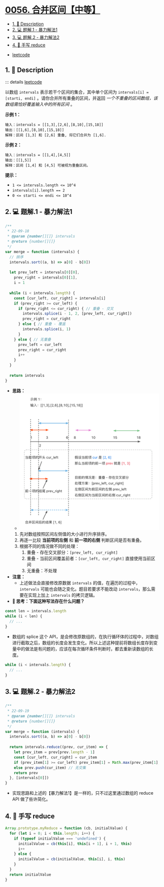 # [0056. 合并区间【中等】](https://github.com/Tdahuyou/TNotes.leetcode/tree/main/notes/0056.%20%E5%90%88%E5%B9%B6%E5%8C%BA%E9%97%B4%E3%80%90%E4%B8%AD%E7%AD%89%E3%80%91)

<!-- region:toc -->

- [1. 📝 Description](#1--description)
- [2. 💻 题解.1 - 暴力解法1](#2--题解1---暴力解法1)
- [3. 💻 题解.2 - 暴力解法2](#3--题解2---暴力解法2)
- [4. 📒 手写 reduce](#4--手写-reduce)

<!-- endregion:toc -->
- [leetcode](https://leetcode.cn/problems/merge-intervals)


## 1. 📝 Description

::: details [leetcode](https://leetcode.cn)

以数组 `intervals` 表示若干个区间的集合，其中单个区间为 `intervals[i] = [starti, endi]` 。请你合并所有重叠的区间，并返回 *一个不重叠的区间数组，该数组需恰好覆盖输入中的所有区间* 。

**示例 1：**

```
输入：intervals = [[1,3],[2,6],[8,10],[15,18]]
输出：[[1,6],[8,10],[15,18]]
解释：区间 [1,3] 和 [2,6] 重叠, 将它们合并为 [1,6].
```

**示例 2：**

```
输入：intervals = [[1,4],[4,5]]
输出：[[1,5]]
解释：区间 [1,4] 和 [4,5] 可被视为重叠区间。
```

**提示：**

- `1 <= intervals.length <= 10^4`
- `intervals[i].length == 2`
- `0 <= starti <= endi <= 10^4`

## 2. 💻 题解.1 - 暴力解法1

```js
/**
 * 22-09-18
 * @param {number[][]} intervals
 * @return {number[][]}
 */
var merge = function (intervals) {
  // 排序
  intervals.sort((a, b) => a[0] - b[0])

  let prev_left = intervals[0][0],
    prev_right = intervals[0][1],
    i = 1

  while (i < intervals.length) {
    const [cur_left, cur_right] = intervals[i]
    if (prev_right >= cur_left) {
      if (prev_right <= cur_right) { // 重叠 - 交叉
        intervals.splice(i - 1, 2, [prev_left, cur_right])
        prev_right = cur_right
      } else { // 重叠 - 覆盖
        intervals.splice(i, 1)
      }
    } else { // 无重叠
      prev_left = cur_left
      prev_right = cur_right
      i++
    }
  }

  return intervals
}
```

- **思路：**
  - ![](assets/2024-11-10-12-14-08.png)
  1. 先对数组按照区间左侧值的大小进行升序排序。
  2. 再逐一比较 **当前项的左侧** 和 **前一项的右侧** 判断区间是否有重叠。
  3. 根据不同的情况做不同的处理：
     1. 重叠 - 存在交叉部分：`[prev_left, cur_right]`
     2. 重叠 - 当前区间覆盖前者：`[cur_left, cur_right]` 直接使用当前区间
     3. 无重叠：不处理
- **注意：**
  - 上述做法会直接修改原数据 `intervals` 的值，在遍历的过程中，`intervals` 可能也会随之变化。题目若要求不能改动 `intervals`，那么需要在实现上加上 `intervals` 的拷贝逻辑。
- **🤔 思考：下面这种写法存在什么问题？**

```js
const len = intervals.length
while (i < len) {
  // ...
}
```

- 数组的 splice 这个 API，是会修改原数组的，在执行循环体的过程中，对数组进行截取之后，数组的长度会发生变化。所以上述这种提前将数组长度存到变量中的做法是有问题的，应该在每次循环条件判断时，都去重新读数组的长度。

```js
while (i < intervals.length) {
  // ...
}
```

## 3. 💻 题解.2 - 暴力解法2

```js
/**
 * 22-09-19
 * @param {number[][]} intervals
 * @return {number[][]}
 */
var merge = function (intervals) {
  intervals.sort((a, b) => a[0] - b[0])

  return intervals.reduce((prev, cur_item) => {
    let prev_item = prev[prev.length - 1]
    const [cur_left, cur_right] = cur_item
    if (prev_item[1] >= cur_left) prev_item[1] = Math.max(prev_item[1], cur_right) // 有交集
    else prev.push(cur_item) // 无交集
    return prev
  }, [intervals[0]])
}
```

- 实现思路和上述的【暴力解法1】是一样的，只不过这里通过数组的 reduce API 做了些许简化。

## 4. 📒 手写 reduce

```js
Array.prototype.myReduce = function (cb, initialValue) {
  for (let i = 0; i < this.length; i++) {
    if (typeof initialValue === 'undefined') {
      initialValue = cb(this[i], this[i + 1], i + 1, this)
      i++
    } else {
      initialValue = cb(initialValue, this[i], i, this)
    }
  }
  return initialValue
}
```
